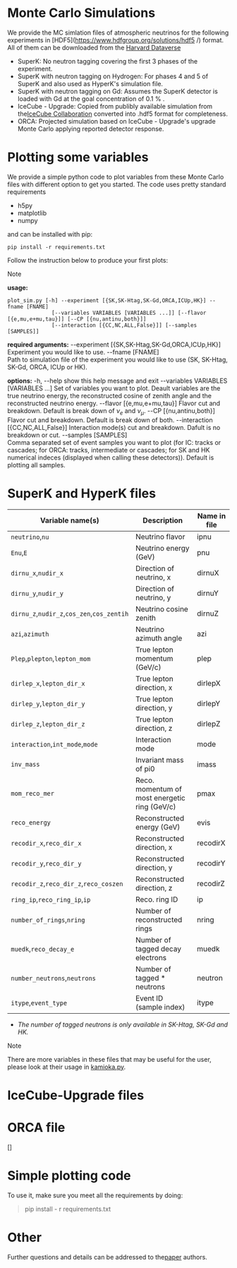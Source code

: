 # Monte Carlo Simulations
We provide the MC simlation files of atmospheric neutrinos for the following experiments in [HDF5](https://www.hdfgroup.org/solutions/hdf5 /) format. All of them can be downloaded from the [Harvard Dataverse]()
- SuperK: No neutron tagging covering the first 3 phases of the experiment.
- SuperK with neutron tagging on Hydrogen: For phases 4 and 5 of SuperK and also used as HyperK's simulation file.
- SuperK with neutron tagging on Gd: Assumes the SuperK detector is loaded with Gd at the goal concentration of 0.1 % .
- IceCube - Upgrade: Copied from publibly available simulation from the[IceCube Collaboration](https://icecube.wisc.edu/data-releases/2020/04/icecube-upgrade-neutrino-monte-carlo-simulation/) converted into .hdf5 format for completeness.
- ORCA: Projected simulation based on IceCube - Upgrade's upgrade Monte Carlo applying reported detector response.

# Plotting some variables
We provide a simple python code to plot variables from these Monte Carlo files with different option to get you started.
The code uses pretty standard requirements
- h5py
- matplotlib
- numpy

and can be installed with pip:
``` 
pip install -r requirements.txt
```

Follow the instruction below to produce your first plots:

>[!NOTE]
>**usage:**
>```
>plot_sim.py [-h] --experiment [{SK,SK-Htag,SK-Gd,ORCA,ICUp,HK}] --fname [FNAME]
>				[--variables VARIABLES [VARIABLES ...]] [--flavor [{e,mu,e+mu,tau}]] [--CP [{nu,antinu,both}]]
>               [--interaction [{CC,NC,ALL,False}]] [--samples [SAMPLES]]
>```
>
>**required arguments:**
>  --experiment [{SK,SK-Htag,SK-Gd,ORCA,ICUp,HK}]
>                         Experiment you would like to use.
>  --fname [FNAME]       
>					      Path to simulation file of the experiment you would like to use (SK, SK-Htag, SK-Gd, ORCA, ICUp or HK).
>
>**options:**
>  -h, --help            show this help message and exit
>  --variables VARIABLES [VARIABLES ...]
>                        Set of variables you want to plot. Deault variables are the true neutrino energy, the reconstructed cosine of zenith angle and the reconstructed neutrino energy.
>  --flavor [{e,mu,e+mu,tau}]
>                        Flavor cut and breakdown. Default is break down of $\nu_{e}$ and $\nu_{\mu}$.
>  --CP [{nu,antinu,both}]
>                        Flavor cut and breakdown. Default is break down of both.
>  --interaction [{CC,NC,ALL,False}]
>                        Interaction mode(s) cut and breakdown. Dafult is no breakdown or cut.
>  --samples [SAMPLES]   
>						 Comma separated set of event samples you want to plot (for IC: tracks or cascades; for ORCA: tracks, intermediate or cascades; for SK and HK numerical indeces (displayed when calling these detectors)). Default is plotting all samples.


# SuperK and HyperK files


| Variable name(s)                            | Description                                   | Name in file |
| ------------------------------------------- | --------------------------------------------- | ------------ |
| `neutrino`,`nu`                             | Neutrino flavor                               | ipnu
| `Enu`,`E`                                   | Neutrino energy (GeV)                         | pnu
| `dirnu_x`,`nudir_x`                         | Direction of neutrino, x                      | dirnuX
| `dirnu_y`,`nudir_y`                         | Direction of neutrino, y                      | dirnuY
| `dirnu_z`,`nudir_z`,`cos_zen`,`cos_zentih`  | Neutrino cosine zenith                        | dirnuZ
| `azi`,`azimuth`                             | Neutrino azimuth angle                        | azi
| `Plep`,`plepton`,`lepton_mom`               | True lepton momentum (GeV/c)                  | plep
| `dirlep_x`,`lepton_dir_x`                   | True lepton direction, x                      | dirlepX
| `dirlep_y`,`lepton_dir_y`                   | True lepton direction, y                      | dirlepY
| `dirlep_z`,`lepton_dir_z`                   | True lepton direction, z                      | dirlepZ
| `interaction`,`int_mode`,`mode`             | Interaction mode                              | mode
| `inv_mass`                                  | Invariant mass of pi0                         | imass
| `mom_reco_mer`                              | Reco. momentum of most energetic ring (GeV/c) | pmax
| `reco_energy`                               | Reconstructed energy (GeV)                    | evis
| `recodir_x`,`reco_dir_x`                    | Reconstructed direction, x                    | recodirX
| `recodir_y`,`reco_dir_y`                    | Reconstructed direction, y                    | recodirY
| `recodir_z`,`reco_dir_z`,`reco_coszen`      | Reconstructed direction, z                    | recodirZ
| `ring_ip`,`reco_ring_ip`,`ip`               | Reco. ring ID                                 | ip
| `number_of_rings`,`nring`                   | Number of reconstructed rings                 | nring
| `muedk`,`reco_decay_e`                      | Number of tagged decay electrons              | muedk
| `number_neutrons`,`neutrons`                | Number of tagged * neutrons                     | neutron
| `itype`,`event_type`                        | Event ID (sample index)                       | itype


* *The number of tagged neutrons is only available in SK-Htag, SK-Gd and HK.*

> [!NOTE]
> There are more variables in these files that may be useful for the user, please look at their usage in [kamioka.py](kamkioka.py).



# IceCube-Upgrade files



# ORCA file


[]



# Simple plotting code
To use it, make sure you meet all the requirements by doing:
> pip install - r requirements.txt


# Other
Further questions and details can be addressed to the[paper](https://journals.aps.org/prx/accepted/49070K6bLa71ff0936b49c35c8a36649585379947) authors.

